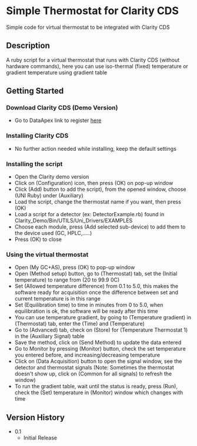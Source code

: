 # Simple Thermostat for Clarity CDS

Simple code for virtual thermostat to be integrated with Clarity CDS

## Description

A ruby script for a virtual thermostat that runs with Clarity CDS (without hardware commands), here you can use iso-thermal (fixed) temperature or 
gradient temperature using gradient table

## Getting Started

### Download Clarity CDS (Demo Version)

* Go to DataApex link to register [here](https://www.dataapex.com/product/clarity-demo?language_content_entity=en)

### Installing Clarity CDS

* No further action needed while installing, keep the default settings

### Installing the script

* Open the Clarity demo version
* Click on (Configuration) icon, then press (OK) on pop-up window
* Click (Add) button to add the script), from the opened window, choose (UNI Ruby) under (Auxiliary)
* Load the script, change the thermostat name if you want, then press (OK)
* Load a script for a detector (ex: DetectorExample.rb) found in Clarity_Demo/Bin/UTILS/Uni_Drivers/EXAMPLES
* Choose each module, press (Add selected sub-device) to add them to the device used (GC, HPLC,.....)
* Press (OK) to close

### Using the virtual thermostat
* Open (My GC+AS), press (OK) to pop-up window
* Open (Method setup) button, go to (Thermostat) tab, set the (Initial temperature) to range from (20 to 99.9 0C)
* Set (Allowed temperature difference) from 0.1 to 5.0, this makes the software ready for acquisition once the difference between set and current temperature is in this range
* Set (Equilibration time) to time in minutes from 0 to 5.0, when equilibration is ok, the software will be ready after this time
* You can use temperature gradient, by going to (Temperature gradient) in (Thermostat) tab, enter the (Time) and (Temperature)
* Go to (Advanced) tab, check on (Store) for (Temperature Thermostat 1) in the (Auxiliary Signal) table
* Save the method, click on (Send Method) to update the data entered
* Go to Monitor by pressing (Monitor) button, check the set temperature you entered before, and increasing/decreasing temperature
* Click on (Data Acquisition) button to open the signal window, see the detector and thermostat signals (Note: Sometimes the thermostat doesn't show up, click on (Common for all signals) to refresh the window)
* To run the gradient table, wait until the status is ready, press (Run), check the (Set) temperature in (Monitor) window which changes with time



## Version History

* 0.1
    * Initial Release
